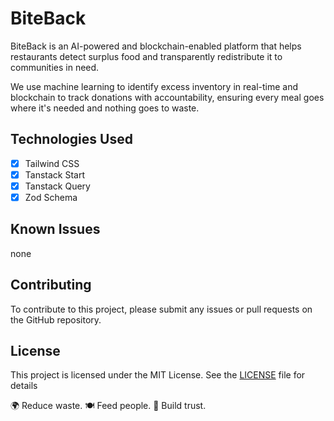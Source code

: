 # BiteBack
BiteBack is an AI-powered and blockchain-enabled platform that helps restaurants detect surplus food and transparently redistribute it to communities in need.

We use machine learning to identify excess inventory in real-time and blockchain to track donations with accountability, ensuring every meal goes where it's needed and nothing goes to waste.

## Technologies Used
- [x] Tailwind CSS
- [x] Tanstack Start
- [x] Tanstack Query
- [x] Zod Schema

## Known Issues

none

## Contributing

To contribute to this project, please submit any issues or pull requests on the GitHub repository.

## License

This project is licensed under the MIT License.  See the [LICENSE](LICENSE) file for details

🌍 Reduce waste. 🍽️ Feed people. 🔗 Build trust.
